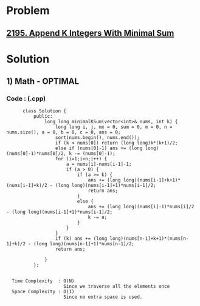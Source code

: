 # Problem

## [2195. Append K Integers With Minimal Sum](https://leetcode.com/problems/append-k-integers-with-minimal-sum/)


# Solution 

## 1) Math - OPTIMAL

       
      
      
   ### Code : (.cpp)
    
          class Solution {
              public:
                  long long minimalKSum(vector<int>& nums, int k) {
                      long long i, j, mx = 0, sum = 0, m = 0, n = nums.size(), a = 0, b = 0, c = 0, ans = 0;
                      sort(nums.begin(), nums.end());
                      if (k < nums[0]) return (long long)k*(k+1)/2;
                      else if (nums[0]-1) ans += (long long)(nums[0]-1)*nums[0]/2, k -= (nums[0]-1);
                      for (i=1;i<n;i++) {
                          a = nums[i]-nums[i-1]-1;
                          if (a > 0) {
                              if (a >= k) {
                                  ans += (long long)(nums[i-1]+k+1)*(nums[i-1]+k)/2 - (long long)(nums[i-1]+1)*nums[i-1]/2;
                                  return ans;
                              }
                              else {
                                  ans += (long long)(nums[i]-1)*nums[i]/2 - (long long)(nums[i-1]+1)*nums[i-1]/2;
                                  k -= a;
                              }
                          }
                      }
                      if (k) ans += (long long)(nums[n-1]+k+1)*(nums[n-1]+k)/2 - (long long)(nums[n-1]+1)*nums[n-1]/2;
                      return ans;

                  }
              };

 
      Time Complexity  : O(N) 
                         Since we traverse all the elements once
      Space Complexity : O(1)
                         Since no extra space is used.

